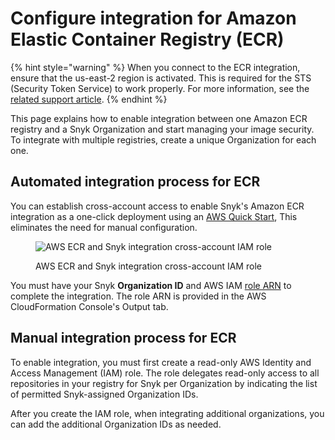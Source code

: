 # Configure integration for Amazon Elastic Container Registry (ECR)

{% hint style="warning" %}
When you connect to the ECR integration, ensure that the us-east-2 region is activated. This is required for the STS (Security Token Service) to work properly. For more information, see the [related support article](https://support.snyk.io/hc/en-us/articles/19883432587293-Connecting-to-ECR-Integration-gives-error-Could-not-connect-to-ECR-Please-ensure-your-credentials-are-correctly-configured).
{% endhint %}

This page explains how to enable integration between one Amazon ECR registry and a Snyk Organization and start managing your image security. To integrate with multiple registries, create a unique Organization for each one.

## **Automated integration process for ECR**

You can establish cross-account access to enable Snyk's Amazon ECR integration as a one-click deployment using an [AWS Quick Start](https://github.com/aws-quickstart/quickstart-snyk-security), This eliminates the need for manual configuration.

<figure><img src="../../../../.gitbook/assets/quickstart-snyk-security-ecr (1) (1).png" alt="AWS ECR and Snyk integration cross-account IAM role"><figcaption><p>AWS ECR and Snyk integration cross-account IAM role</p></figcaption></figure>

You must have your Snyk **Organization ID** and AWS IAM [role ARN](https://docs.aws.amazon.com/IAM/latest/UserGuide/reference\_identifiers.html#identifiers-arns) to complete the integration. The role ARN is provided in the AWS CloudFormation Console's Output tab.

## **Manual integration process for ECR**

To enable integration, you must first create a read-only AWS Identity and Access Management (IAM) role. The role delegates read-only access to all repositories in your registry for Snyk per Organization by indicating the list of permitted Snyk-assigned Organization IDs.

After you create the IAM role, when integrating additional organizations, you can add the additional Organization IDs as needed.
